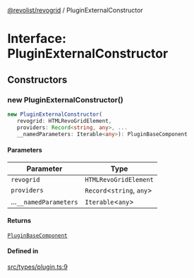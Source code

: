 [@revolist/revogrid](README.md) / PluginExternalConstructor

# Interface: PluginExternalConstructor

## Constructors

### new PluginExternalConstructor()

```ts
new PluginExternalConstructor(
   revogrid: HTMLRevoGridElement, 
   providers: Record<string, any>, ...
   __namedParameters: Iterable<any>): PluginBaseComponent
```

#### Parameters

| Parameter | Type |
| ------ | ------ |
| `revogrid` | `HTMLRevoGridElement` |
| `providers` | `Record`\<`string`, `any`\> |
| ...`__namedParameters` | `Iterable`\<`any`\> |

#### Returns

[`PluginBaseComponent`](Interface.PluginBaseComponent.md)

#### Defined in

[src/types/plugin.ts:9](https://github.com/revolist/revogrid/blob/08de4537b2052abd86ff4eb5461780401e3c4fcb/src/types/plugin.ts#L9)
